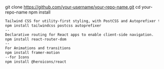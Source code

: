 git clone https://github.com/your-username/your-repo-name.git
cd your-repo-name
npm install
```bash
Tailwind CSS for utility-first styling, with PostCSS and Autoprefixer to process CSS.
npm install tailwindcss postcss autoprefixer
--
Declarative routing for React apps to enable client-side navigation.
npm install react-router-dom
--
For Animations and transitions
npm install framer-motion
--for Icons
npm install @heroicons/react
